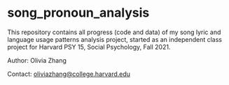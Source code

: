 # song_pronoun_analysis
This repository contains all progress (code and data) of my song lyric and language usage patterns analysis project, started as an independent class project for Harvard PSY 15, Social Psychology, Fall 2021.

Author: Olivia Zhang

Contact: oliviazhang@college.harvard.edu
